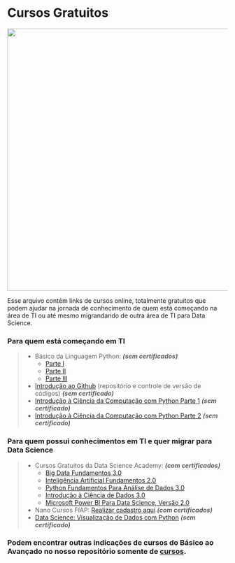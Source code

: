 # Cursos Gratuitos

<p><img src="https://clickpetroleoegas.com.br/wp-content/uploads/2021/04/Conheca-os-10-melhores-sites-para-fazer-cursos-online-gratuitos-e-EAD-a-distancia-com-certificados-gratuitos.png" width=600px align="center">
</p>

Esse arquivo contém links de cursos online, totalmente gratuitos que podem ajudar na jornada de conhecimento de quem está começando na área de TI ou até mesmo migrandando de outra área de TI para Data Science.

### Para quem está começando em TI

> - Básico da Linguagem Python: **_(sem certificados)_**
>   - [Parte I](https://www.cursoemvideo.com/curso/python-3-mundo-1/)
>   - [Parte II](https://www.cursoemvideo.com/curso/python-3-mundo-2/)
>   - [Parte III](https://www.cursoemvideo.com/curso/python-3-mundo-3/)
> - [Introdução ao Github](https://www.cursoemvideo.com/curso/curso-de-git-e-github/) (repositório e controle de versão de códigos) **_(sem certificado)_**
> - [Introdução à Ciência da Computação com Python Parte 1](https://pt.coursera.org/learn/ciencia-computacao-python-conceitos) **_(sem certificado)_**
> - [Introdução à Ciência da Computação com Python Parte 2](https://pt.coursera.org/learn/ciencia-computacao-python-conceitos-2) **_(sem certificado)_**

### Para quem possui conhecimentos em TI e quer migrar para Data Science

> - Cursos Gratuitos da Data Science Academy: **_(com certificados)_**
>   - [Big Data Fundamentos 3.0](https://www.datascienceacademy.com.br/course/big-data-fundamentos-3)
>   - [Inteligência Artificial Fundamentos 2.0](https://www.datascienceacademy.com.br/course/inteligencia-artificial-fundamentos)
>   - [Python Fundamentos Para Análise de Dados 3.0](https://www.datascienceacademy.com.br/course/python-fundamentos)
>   - [Introdução à Ciência de Dados 3.0](https://www.datascienceacademy.com.br/course/intro-ciencia-de-dados-3)
>   - [Microsoft Power BI Para Data Science, Versão 2.0](https://www.datascienceacademy.com.br/course/microsoft-power-bi-para-data-science)
> - Nano Cursos FIAP: [Realizar cadastro aqui](https://on.fiap.com.br/local/movimentobrasildigital/) **_(com certificados)_**
> - [Data Science: Visualização de Dados com Python](https://www.udemy.com/course/visualizacao-de-dados-com-python/) **_(sem certificado)_**

### Podem encontrar outras indicações de cursos do Básico ao Avançado no nosso repositório somente de [cursos](https://github.com/aigirlsbr/Cursos-DS).
